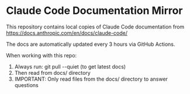 # Claude Code Documentation Mirror

This repository contains local copies of Claude Code documentation from https://docs.anthropic.com/en/docs/claude-code/

The docs are automatically updated every 3 hours via GitHub Actions.

When working with this repo:
1. Always run: git pull --quiet (to get latest docs)
2. Then read from docs/ directory
3. IMPORTANT: Only read files from the docs/ directory to answer questions